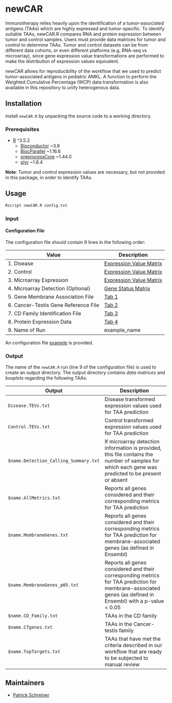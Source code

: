 # newCAR
Immunotherapy relies heavily upon the identification of a tumor-associated antigens (TAAs) which are highly expressed and tumor-specific.  To identify suitable TAAs, newCAR.R compares RNA and protein expression between tumor and control samples. Users must provide data matrices for tumor and control to determine TAAs. Tumor and control datasets can be from different data cohorts, or even different platforms (e.g. RNA-seq vs microarray), since gene expression value transformations are performed to make the distribution of expression values equivalent.

newCAR allows for reproducibility of the workflow that we used to predict tumor-associated antigens in pediatric AMKL.  A function to perform the Weighted Cumulative Percentage (WCP) data transformation is also available in this repository to unify heterogenous data.

## Installation
Install `newCAR.R` by unpacking the source code to a working directory.

### Prerequisites

* [R](https://www.r-project.org/) ^3.5.2
    * [Bioconductor](https://bioconductor.org/) ~3.8
    * [BiocParallel](https://bioconductor.org/packages/release/bioc/html/BiocParallel.html) ~1.16.6
    * [preprocessCore](https://bioconductor.org/packages/release/bioc/html/preprocessCore.html) ~1.44.0
    * [plyr](https://www.rdocumentation.org/packages/plyr/versions/1.8.4) ~1.8.4

**Note**: Tumor and control expression values are necessary, but not provided in this package, in order to identify TAAs.

## Usage
```bash
Rscript newCAR.R config.txt
```

### Input
#### Configuration File
The configuration file should contain 9 lines in the following order:

| Value                                | Description                                                                          |
| ------------------------------------ | ------------------------------------------------------------------------------------ |
| 1. Disease                           | [Expression Value Matrix](./reference_files/Example_Disease-Value_Matrix.xls)        |
| 2. Control                           | [Expression Value Matrix](./reference_files/Example_Control-Value_Matrix.xls)        |
| 3. Microarray Expression             | [Expression Value Matrix](./reference_files/Example_Control-Value_Matrix.xls)        |
| 4. Microarray Detection (Optional)   | [Gene Status Matrix](./reference_files/Example_Control-Status_Matrix.xls)            |
| 5. Gene Membrane Association File    | [Tab 1](Supp_table1.Reference_data.xlsx) |
| 6. Cancer-Testis Gene Reference File | [Tab 2](Supp_table1.Reference_data.xlsx)    |
| 7. CD Family Identification File     | [Tab 3](Supp_table1.Reference_data.xlsx)           |
| 8. Protein Expression Data           | [Tab 4](Supp_table1.Reference_data.xlsx)         |
| 9. Name of Run                       | example_name                                                                          |

An configuration file [example](example_config.txt) is provided.

### Output
The name of the `newCAR.R` run (line 9 of the configuration file) is used to create an output directory.  The output directory contains *data matrices* and *boxplots* regarding the following TAAs:

| Output                        | Description                                                                                                            |
| ----------------------------- | ---------------------------------------------------------------------------------------------------------------------- |
| `Disease.TEVs.txt`               | Disease transformed expression values used for TAA prediction |
| `Control.TEVs.txt`               | Control transformed expression values used for TAA prediction |
| `$name.Detection_Calling_Summary.txt` | If microarray detection information is provided, this file contains the number of samples for which each gene was predicted to be present or absent |
| `$name.AllMetrics.txt`           | Reports all genes considered and their corresponding metrics for TAA prediction                                |
| `$name.MembraneGenes.txt`     | Reports all genes considered and their corresponding metrics for TAA prediction for membrane-associated genes (as defined in Ensembl)                              |
| `$name.MembraneGenes_p05.txt`     | Reports all genes considered and their corresponding metrics for TAA prediction for membrane-associated genes (as defined in Ensembl) with a p-value < 0.05                             |
| `$name.CD_Family.txt`            | TAAs in the CD family                                                                                                      |
| `$name.CTgenes.txt`              | TAAs in the Cancer-testis family                                                                                                  |                                                                          |
| `$name.TopTargets.txt`           | TAAs that have met the criteria described in our workflow that are ready to be subjected to manual review                                             |

## Maintainers

* [Patrick Schreiner](https://github.com/pschreiner)
